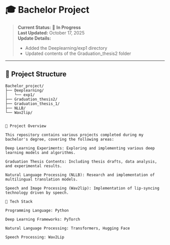 # 🎓 Bachelor Project

> **Current Status:** 🚧 **In Progress**  
> **Last Updated:** October 17, 2025  
> **Update Details:**  
> - Added the Deeplearning/exp1 directory  
> - Updated contents of the Graduation_thesis2 folder

---

## 📂 Project Structure

```plaintext
Bachelor_project/
├── Deeplearning/
│   └── exp1/
├── Graduation_thesis2/
├── Graduation_thesis_1/
├── NLLB/
└── Wav2lip/


🧠 Project Overview

This repository contains various projects completed during my bachelor's degree, covering the following areas:

Deep Learning Experiments: Exploring and implementing various deep learning models and algorithms.

Graduation Thesis Contents: Including thesis drafts, data analysis, and experimental results.

Natural Language Processing (NLLB): Research and implementation of multilingual translation models.

Speech and Image Processing (Wav2lip): Implementation of lip-syncing technology driven by speech.

🔧 Tech Stack

Programming Language: Python

Deep Learning Frameworks: PyTorch

Natural Language Processing: Transformers, Hugging Face

Speech Processing: Wav2Lip
